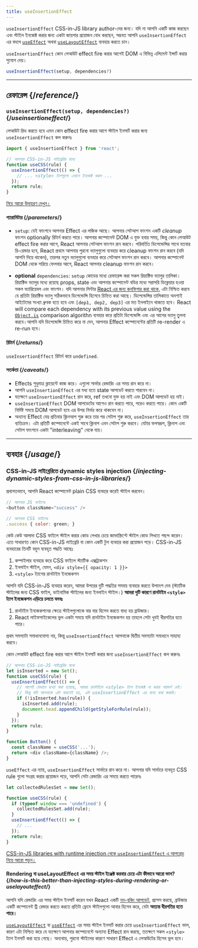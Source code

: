 ```yaml
---
title: useInsertionEffect
---
```


<Pitfall>

`useInsertionEffect`  CSS-in-JS library author-দের জন্য। যদি না আপনি একটি কাজ করছেন এবং স্টাইল ইনজেক্ট করার জন্য একটা জায়গার প্রয়োজন বোধ করছেন, সম্ভবত আপনি `useInsertionEffect` এর বদলে [`useEffect`](/reference/react/useEffect) অথবা [`useLayoutEffect`](/reference/react/useLayoutEffect) ব্যবহার করতে চান।

</Pitfall>

<Intro>

`useInsertionEffect` কোন লেআউট effect fire করার আগেই DOM এ বিভিন্ন এলিমেন্ট ইন্সার্ট করার সুযোগ দেয়।

```js
useInsertionEffect(setup, dependencies?)
```

</Intro>

<InlineToc />

---

## রেফারেন্স {/*reference*/}

### `useInsertionEffect(setup, dependencies?)` {/*useinsertioneffect*/}

লেআউট রিড করতে হবে এমন কোন effect fire করার আগে স্টাইল ইনসার্ট করার জন্য `useInsertionEffect` কল করুনঃ

```js
import { useInsertionEffect } from 'react';

// আপনার CSS-in-JS লাইব্রেরির মধ্যে
function useCSS(rule) {
  useInsertionEffect(() => {
    // ... <style> ট্যাগগুলো এখানে ইনজেক্ট করুন ...
  });
  return rule;
}
```

[নিচে আরো উদাহরণ দেখুন।](#usage)

#### প্যারামিটার {/*parameters*/}

* `setup`: যেই ফাংশনে আপনার Effect এর লজিক আছে। আপনার সেটআপ ফাংশন একটি *cleanup* ফাংশন optionally রিটার্ন করতে পারে। আপনার কম্পোনেন্ট DOM এ যুক্ত হবার সময়, কিন্তু কোন লেআউট effect fire করার আগে, React আপনার সেটআপ ফাংশন রান করবে। পরিবর্তিত ডিপেন্ডেন্সির সাথে যতবার রি-রেন্ডার হবে, React প্রথমে আপনার পুরনো ভ্যালুগুলো ব্যবহার করে cleanup ফাংশন রান করবে (যদি আপনি দিয়ে থাকেন), তারপর নতুন ভ্যালুগুলো ব্যবহার করে সেটআপ ফাংশন রান করবে। আপনার কম্পোনেন্ট DOM থেকে সরিয়ে ফেলবার আগে, React আপনার cleanup ফাংশন রান করবে।
 
* **optional** `dependencies`: `setup` কোডের মধ্যে রেফারেন্স করা সকল রিয়াক্টিভ ভ্যালুর তালিকা। রিয়াক্টিভ ভ্যালুর মধ্যে রয়েছে props, state এবং আপনার কম্পোনেন্ট বডির মধ্যে সরাসরি ডিক্লেয়ার হওয়া সকল ভ্যারিয়েবল এবং ফাংশন। যদি আপনার লিন্টার  [React এর জন্য কনফিগার করা থাকে](/learn/editor-setup#linting), এটা নিশ্চিত করবে যে প্রতিটা রিয়াক্টিভ ভ্যালু সঠিকভাবে ডিপেন্ডেন্সি হিসেবে চিহ্নিত করা আছে। ডিপেন্ডেন্সির তালিকাতে অবশ্যই আইটেমের সংখ্যা ধ্রুবক হতে হবে এবং `[dep1, dep2, dep3]` এর মত ইনলাইনে থাকতে হবে।  React will compare each dependency with its previous value using the [`Object.is`](https://developer.mozilla.org/en-US/docs/Web/JavaScript/Reference/Global_Objects/Object/is) comparison algorithn ব্যবহার করে প্রতিটা ডিপেন্ডেন্সি এবং এর আগের ভ্যালু তুলনা করবে।আপনি যদি ডিপেন্ডেন্সি চিহ্নিত করে না দেন, আপনার Effect কম্পোনেন্টের প্রতিটি re-render এ re-run হবে।

#### রিটার্ন {/*returns*/}

`useInsertionEffect` রিটার্ন করে `undefined`.

#### সতর্কতা {/*caveats*/}

* Effects শুধুমাত্র ক্লায়েন্টে কাজ করে। এগুলো সার্ভার রেন্ডারিং এর সময় রান করে না।
* আপনি `useInsertionEffect` এর মধ্য হতে state আপডেট করতে পারবেন না।
* যতক্ষণে `useInsertionEffect` রান করে, ref তখনো যুক্ত হয় নাই এবং DOM আপডেট হয় নাই।
* `useInsertionEffect` DOM আপডেটের আগেও রান করতে পারে, পরেও করতে পারে। কোন একটি নির্দিষ্ট সময়ে DOM আপডেট হবে এর উপর নির্ভর করে থাকবেন না।
* অন্যান্য Effect যেম্ন প্রতিবার ক্লিনআপ শুরু করে তার পর সেটাপ শুরু করে, `useInsertionEffect` তার ব্যতিক্রম। এটা প্রতিটি কম্পোনেন্টে একই সাথে ক্লিনাপ এবন সেটাপ শুরু করবে। যেটার ফলস্বরূপ, ক্লিনাপ এবং সেটাপ ফাংশনে একটা "interleaving" থেকে যায়।
---

## ব্যবহার {/*usage*/}

### CSS-in-JS লাইব্রেরিতে dynamic styles injection {/*injecting-dynamic-styles-from-css-in-js-libraries*/}

প্রথাগতভাবে, আপনি React কম্পোনেন্ট plain CSS ব্যবহার করেই স্টাইল করবেন। 

```js
// আপনার JS ফাইলেঃ
<button className="success" />

// আপনার CSS ফাইলেঃ
.success { color: green; }
```

কেউ কেউ আলাদা CSS ফাইলে স্টাইল করার কোড লেখার চেয়ে জাভাস্ক্রিপ্টে স্টাইল কোড লিখতে পছন্দ করেন। এতে সাধারণত কোন CSS-in-JS লাইব্রেরি বা কোন একটি টুল ব্যবহার করা প্রয়োজন পড়ে। CSS-in-JS ব্যবহারের তিনটি বহুল ব্যবহৃত পদ্ধতি আছেঃ

1. কম্পাইলার ব্যবহার করে CSS ফাইলে স্ট্যাটিক এক্সট্রাকশন
2. ইনলাইন স্টাইল, যেমন, `<div style={{ opacity: 1 }}>`
3. `<style>` ট্যাগের রানটাইম ইনজেকশন

আপনি যদি CSS-in-JS ব্যবহার করেন, আমরা উপরের দুটি পদ্ধতির সমন্বয় ব্যবহার করতে উপদেশ দেব (স্ট্যাটিক স্টাইলের জন্য CSS ফাইল, ডাইনামিক স্টাইলের জন্য ইনলাইন স্টাইল।) **আমরা দুটি কারণে রানটাইম `<style>` ট্যাগ ইনজেকশন এড়িয়ে চলতে বলবঃ**

1. রানটাইম ইনজেকশনের ক্ষেত্রে স্টাইলগুলোকে বার বার হিসেব করতে বাধ্য হয় ব্রাউজার। 
2. React লাইফসাইকেলের ভুল একটা সময়ে যদি রানটাইম ইনজেকশন হয় তাহলে সেটা খুবই ধীরগতির হতে পারে। 

প্রথম সমস্যাটা সমাধানযোগ্য নয়, কিন্তু `useInsertionEffect` আপনাকে দ্বিতীয় সমস্যাটা সমাধানে সাহায্য করবে। 

কোন লেআউট effect fire করার আগে স্টাইল ইনসার্ট করার জন্য `useInsertionEffect` কল করুনঃ

```js {4-11}
// আপনার CSS-in-JS লাইব্রেরির মধ্যে
let isInserted = new Set();
function useCSS(rule) {
  useInsertionEffect(() => {
    // আগেই যেভাবে ব্যখ্যা করা হয়েছে, আমরা রানটাইমে <style> ট্যাগ ইনজেক্ট না করার পরামর্শ দেই।
    // কিন্তু যদি আপনাকে এটা করতেই হয়, এটা useInsertionEffect এর মধ্যে করা জরুরি।
    if (!isInserted.has(rule)) {
      isInserted.add(rule);
      document.head.appendChild(getStyleForRule(rule));
    }
  });
  return rule;
}

function Button() {
  const className = useCSS('...');
  return <div className={className} />;
}
```

`useEffect` এর ন্যায়, `useInsertionEffect` সার্ভারে রান করে না। আপনার যদি সার্ভারে ব্যবহৃত CSS rule গুলো সংগ্রহ করার প্রয়োজন পড়ে, আপনি সেটা রেন্ডারিং এর সময়ে করতে পারেনঃ

```js {1,4-6}
let collectedRulesSet = new Set();

function useCSS(rule) {
  if (typeof window === 'undefined') {
    collectedRulesSet.add(rule);
  }
  useInsertionEffect(() => {
    // ...
  });
  return rule;
}
```

[CSS-in-JS libraries with runtime injection থেকে `useInsertionEffect` এ আপগ্রেড নিয়ে আরো পড়ুন।](https://github.com/reactwg/react-18/discussions/110)

<DeepDive>

#### Rendering বা useLayoutEffect এর সময় স্টাইল ইঞ্জেক্ট করবার চেয়ে এটা কীভাবে আরো ভাল? {/*how-is-this-better-than-injecting-styles-during-rendering-or-uselayouteffect*/}

আপনি যদি রেন্ডারিং এর সময় স্টাইল ইনসার্ট করেন যখন React একটি [নন-ব্লকিং আপডেট,](/reference/react/useTransition#marking-a-state-update-as-a-non-blocking-transition) প্রসেস করছে, ব্রাউজার একটি কম্পোনেন্ট ট্রি রেন্ডার করতে করতে প্রতিটা ফ্রেমে স্টাইলগুলো আবার হিসেব করে, যেটা **অত্যন্ত ধীরগতির হতে পারে।** 

[`useLayoutEffect`](/reference/react/useLayoutEffect) বা [`useEffect`](/reference/react/useEffect) এর সময় স্টাইল ইনসার্ট করার চেয়ে `useInsertionEffect` ভাল, কারণ এটা নিশ্চিত করে যে যতক্ষণে আপনার কম্পোনেন্টে অন্যান্য Effect রান করছে, ততক্ষণে সকল `<style>` ট্যাগ ইনসার্ট করা হয়ে গেছে। অন্যথায়, পুরনো স্টাইলের কারণে সাধারণ Effect এ লেআউটের হিসেব ভুল হবে।

</DeepDive>
